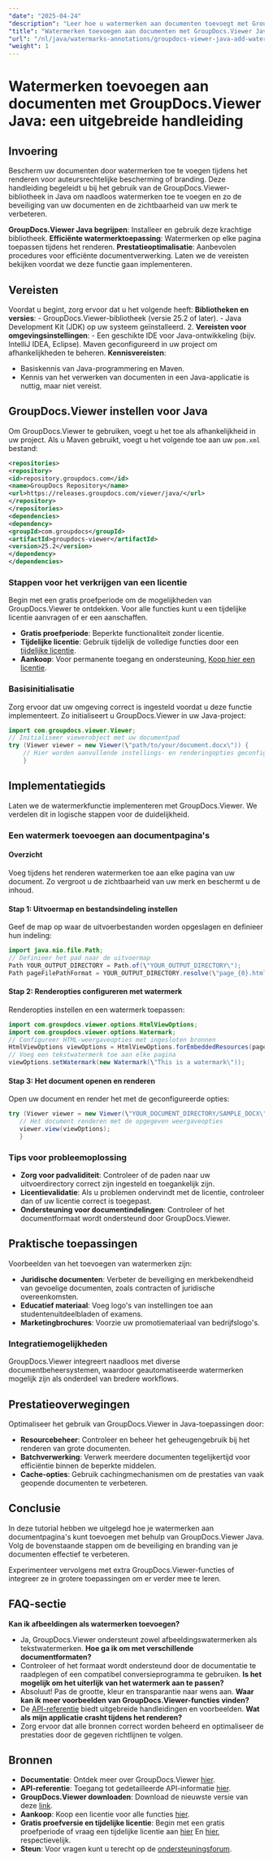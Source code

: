 ```yaml
---
"date": "2025-04-24"
"description": "Leer hoe u watermerken aan documenten toevoegt met GroupDocs.Viewer in Java. Verbeter de beveiliging en branding van uw documenten met deze stapsgewijze tutorial."
"title": "Watermerken toevoegen aan documenten met GroupDocs.Viewer Java&#58; een uitgebreide handleiding"
"url": "/nl/java/watermarks-annotations/groupdocs-viewer-java-add-watermark-documents/"
"weight": 1
---
```


# Watermerken toevoegen aan documenten met GroupDocs.Viewer Java: een uitgebreide handleiding

## Invoering

Bescherm uw documenten door watermerken toe te voegen tijdens het renderen voor auteursrechtelijke bescherming of branding. Deze handleiding begeleidt u bij het gebruik van de GroupDocs.Viewer-bibliotheek in Java om naadloos watermerken toe te voegen en zo de beveiliging van uw documenten en de zichtbaarheid van uw merk te verbeteren.

**GroupDocs.Viewer Java begrijpen**: 
Installeer en gebruik deze krachtige bibliotheek.
**Efficiënte watermerktoepassing**: 
Watermerken op elke pagina toepassen tijdens het renderen.
**Prestatieoptimalisatie**: Aanbevolen procedures voor efficiënte documentverwerking.
Laten we de vereisten bekijken voordat we deze functie gaan implementeren.
## Vereisten
Voordat u begint, zorg ervoor dat u het volgende heeft:
**Bibliotheken en versies**:
	- GroupDocs.Viewer-bibliotheek (versie 25.2 of later).
	- Java Development Kit (JDK) op uw systeem geïnstalleerd. 
2. **Vereisten voor omgevingsinstellingen**:
	- Een geschikte IDE voor Java-ontwikkeling (bijv. IntelliJ IDEA, Eclipse).
	Maven geconfigureerd in uw project om afhankelijkheden te beheren.
**Kennisvereisten**:
- Basiskennis van Java-programmering en Maven.
- Kennis van het verwerken van documenten in een Java-applicatie is nuttig, maar niet vereist.
## GroupDocs.Viewer instellen voor Java
Om GroupDocs.Viewer te gebruiken, voegt u het toe als afhankelijkheid in uw project. Als u Maven gebruikt, voegt u het volgende toe aan uw `pom.xml` bestand:
```xml
<repositories>
<repository>
<id>repository.groupdocs.com</id>
<name>GroupDocs Repository</name>
<url>https://releases.groupdocs.com/viewer/java/</url>
</repository>
</repositories>
<dependencies>
<dependency>
<groupId>com.groupdocs</groupId>
<artifactId>groupdocs-viewer</artifactId>
<version>25.2</version>
</dependency>
</dependencies>
```

### Stappen voor het verkrijgen van een licentie
Begin met een gratis proefperiode om de mogelijkheden van GroupDocs.Viewer te ontdekken. Voor alle functies kunt u een tijdelijke licentie aanvragen of er een aanschaffen.
- **Gratis proefperiode**: Beperkte functionaliteit zonder licentie.
- **Tijdelijke licentie**: Gebruik tijdelijk de volledige functies door een [tijdelijke licentie](https://purchase.groupdocs.com/temporary-license/).
- **Aankoop**: Voor permanente toegang en ondersteuning, [Koop hier een licentie](https://purchase.groupdocs.com/buy).
### Basisinitialisatie
Zorg ervoor dat uw omgeving correct is ingesteld voordat u deze functie implementeert. Zo initialiseert u GroupDocs.Viewer in uw Java-project:
```java
import com.groupdocs.viewer.Viewer;
// Initialiseer viewerobject met uw documentpad
try (Viewer viewer = new Viewer(\"path/to/your/document.docx\")) {
	// Hier worden aanvullende instellings- en renderingopties geconfigureerd.
	}
```

## Implementatiegids
Laten we de watermerkfunctie implementeren met GroupDocs.Viewer. We verdelen dit in logische stappen voor de duidelijkheid.
### Een watermerk toevoegen aan documentpagina's
#### Overzicht
Voeg tijdens het renderen watermerken toe aan elke pagina van uw document. Zo vergroot u de zichtbaarheid van uw merk en beschermt u de inhoud.
#### Stap 1: Uitvoermap en bestandsindeling instellen
Geef de map op waar de uitvoerbestanden worden opgeslagen en definieer hun indeling:
```java
import java.nio.file.Path;
// Definieer het pad naar de uitvoermap
Path YOUR_OUTPUT_DIRECTORY = Path.of(\"YOUR_OUTPUT_DIRECTORY\");
Path pageFilePathFormat = YOUR_OUTPUT_DIRECTORY.resolve(\"page_{0}.html\");
```
#### Stap 2: Renderopties configureren met watermerk
Renderopties instellen en een watermerk toepassen:
```java
import com.groupdocs.viewer.options.HtmlViewOptions;
import com.groupdocs.viewer.options.Watermark;
// Configureer HTML-weergaveopties met ingesloten bronnen
HtmlViewOptions viewOptions = HtmlViewOptions.forEmbeddedResources(pageFilePathFormat);
// Voeg een tekstwatermerk toe aan elke pagina
viewOptions.setWatermark(new Watermark(\"This is a watermark\"));
```

#### Stap 3: Het document openen en renderen
Open uw document en render het met de geconfigureerde opties:
```java
try (Viewer viewer = new Viewer(\"YOUR_DOCUMENT_DIRECTORY/SAMPLE_DOCX\")) {
   // Het document renderen met de opgegeven weergaveopties
   viewer.view(viewOptions);
   }
```

### Tips voor probleemoplossing
- **Zorg voor padvaliditeit**: Controleer of de paden naar uw uitvoerdirectory correct zijn ingesteld en toegankelijk zijn.
- **Licentievalidatie**: Als u problemen ondervindt met de licentie, controleer dan of uw licentie correct is toegepast.
- **Ondersteuning voor documentindelingen**: Controleer of het documentformaat wordt ondersteund door GroupDocs.Viewer.
## Praktische toepassingen
Voorbeelden van het toevoegen van watermerken zijn:
- **Juridische documenten**: 
Verbeter de beveiliging en merkbekendheid van gevoelige documenten, zoals contracten of juridische overeenkomsten.
- **Educatief materiaal**: 
Voeg logo's van instellingen toe aan studentenuitdeelbladen of examens.
- **Marketingbrochures**: Voorzie uw promotiemateriaal van bedrijfslogo's.
### Integratiemogelijkheden
GroupDocs.Viewer integreert naadloos met diverse documentbeheersystemen, waardoor geautomatiseerde watermerken mogelijk zijn als onderdeel van bredere workflows.
## Prestatieoverwegingen
Optimaliseer het gebruik van GroupDocs.Viewer in Java-toepassingen door:
- **Resourcebeheer**: Controleer en beheer het geheugengebruik bij het renderen van grote documenten.
- **Batchverwerking**: Verwerk meerdere documenten tegelijkertijd voor efficiëntie binnen de beperkte middelen.
- **Cache-opties**: Gebruik cachingmechanismen om de prestaties van vaak geopende documenten te verbeteren.
## Conclusie
In deze tutorial hebben we uitgelegd hoe je watermerken aan documentpagina's kunt toevoegen met behulp van GroupDocs.Viewer Java. Volg de bovenstaande stappen om de beveiliging en branding van je documenten effectief te verbeteren.

Experimenteer vervolgens met extra GroupDocs.Viewer-functies of integreer ze in grotere toepassingen om er verder mee te leren.
## FAQ-sectie
**Kan ik afbeeldingen als watermerken toevoegen?**
- Ja, GroupDocs.Viewer ondersteunt zowel afbeeldingswatermerken als tekstwatermerken.
**Hoe ga ik om met verschillende documentformaten?**
- Controleer of het formaat wordt ondersteund door de documentatie te raadplegen of een compatibel conversieprogramma te gebruiken.
**Is het mogelijk om het uiterlijk van het watermerk aan te passen?**
- Absoluut! Pas de grootte, kleur en transparantie naar wens aan.
**Waar kan ik meer voorbeelden van GroupDocs.Viewer-functies vinden?**
- De [API-referentie](https://reference.groupdocs.com/viewer/java/) biedt uitgebreide handleidingen en voorbeelden.
**Wat als mijn applicatie crasht tijdens het renderen?**
- Zorg ervoor dat alle bronnen correct worden beheerd en optimaliseer de prestaties door de gegeven richtlijnen te volgen.

## Bronnen
- **Documentatie**: Ontdek meer over GroupDocs.Viewer [hier](https://docs.groupdocs.com/viewer/java/).
- **API-referentie**: Toegang tot gedetailleerde API-informatie [hier](https://reference.groupdocs.com/viewer/java/).
- **GroupDocs.Viewer downloaden**: Download de nieuwste versie van deze [link](https://releases.groupdocs.com/viewer/java/).
- **Aankoop**: Koop een licentie voor alle functies [hier](https://purchase.groupdocs.com/buy).
- **Gratis proefversie en tijdelijke licentie**: Begin met een gratis proefperiode of vraag een tijdelijke licentie aan [hier](https://releases.groupdocs.com/viewer/java/) En [hier](https://purchase.groupdocs.com/temporary-license/), respectievelijk.
- **Steun**: Voor vragen kunt u terecht op de [ondersteuningsforum](https://forum.groupdocs.com/viewer/).
